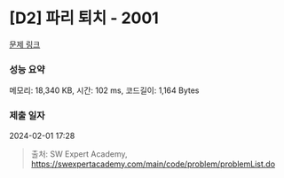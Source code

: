 # [D2] 파리 퇴치 - 2001 

[문제 링크](https://swexpertacademy.com/main/code/problem/problemDetail.do?contestProbId=AV5PzOCKAigDFAUq) 

### 성능 요약

메모리: 18,340 KB, 시간: 102 ms, 코드길이: 1,164 Bytes

### 제출 일자

2024-02-01 17:28



> 출처: SW Expert Academy, https://swexpertacademy.com/main/code/problem/problemList.do